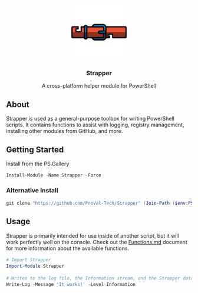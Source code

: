 <br />
<div align="center">
    <a href="https://github.com/ProVal-Tech/Strapper">
        <img src="res/img/strapper.png" alt="Logo" width="150" height="150">
    </a>
    <h3 align="center">Strapper</h3>
    <p align="center">
      A cross-platform helper module for PowerShell
    </p>
</div>

## About

Strapper is used as a general-purpose toolbox for writing PowerShell scripts. It contains functions to assist with logging, registry management, installing other modules from GitHub, and more.

## Getting Started

Install from the PS Gallery

```powershell
Install-Module -Name Strapper -Force
```

### Alternative Install

```powershell
git clone "https://github.com/ProVal-Tech/Strapper" (Join-Path ($env:PSModulePath -split $(if(!$IsWindows) {':'} else {';'}) | Select-Object -First 1) "Strapper\1.4.4")
```

## Usage

Strapper is primarily intended for use inside of another script, but it will work perfectly well on the console. Check out the [Functions.md](./Functions.md) document for more information about the available functions.

```powershell
# Import Strapper
Import-Module Strapper

# Writes to the log file, the Information stream, and the Strapper database.
Write-Log -Message 'It works!' -Level Information
```
